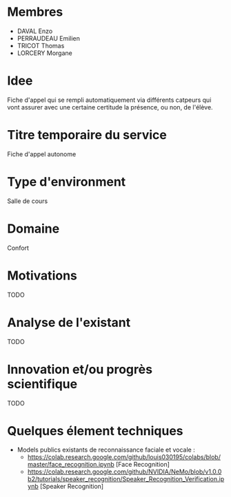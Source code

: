 # Membres
- DAVAL Enzo
- PERRAUDEAU Emilien
- TRICOT Thomas
- LORCERY Morgane

# Idee
Fiche d'appel qui se rempli automatiquement via différents catpeurs qui vont assurer avec une certaine certitude la présence, ou non, de l'élève.

# Titre temporaire du service
Fiche d'appel autonome

# Type d'environment
Salle de cours

# Domaine
Confort

# Motivations
TODO

# Analyse de l'existant
TODO

# Innovation et/ou progrès scientifique
TODO

# Quelques élement techniques
- Models publics existants de reconnaissance faciale et vocale :
  - https://colab.research.google.com/github/louis030195/colabs/blob/master/face_recognition.ipynb [Face Recognition]
  - https://colab.research.google.com/github/NVIDIA/NeMo/blob/v1.0.0b2/tutorials/speaker_recognition/Speaker_Recognition_Verification.ipynb [Speaker Recognition]
